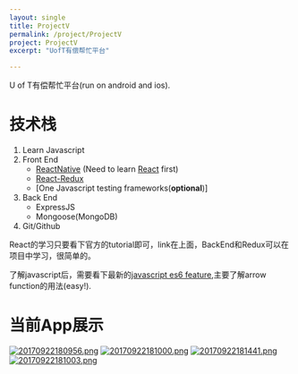 ```yaml
---
layout: single
title: ProjectV
permalink: /project/ProjectV
project: ProjectV
excerpt: "UofT有偿帮忙平台"

---
```


U of T有偿帮忙平台(run on android and ios).

# 技术栈
1. Learn Javascript
2. Front End
    - [ReactNative](https://facebook.github.io/react-native/docs/tutorial.html) 
    (Need to learn [React](https://facebook.github.io/react/tutorial/tutorial.html) first)
    - [React-Redux](http://redux.js.org/docs/basics/)
    - [One Javascript testing frameworks(**optional**)]
3. Back End
    - ExpressJS
    - Mongoose(MongoDB)
4. Git/Github

React的学习只要看下官方的tutorial即可，link在上面，BackEnd和Redux可以在项目中学习，很简单的。

了解javascript后，需要看下最新的[javascript es6 feature](https://github.com/lukehoban/es6features),主要了解arrow function的用法(easy!).

# 当前App展示
[![20170922180956.png](https://s26.postimg.org/xelkwlseh/20170922180956.png)](https://postimg.org/image/d7854aux1/)
[![20170922181000.png](https://s26.postimg.org/4b6jruj2h/20170922181000.png)](https://postimg.org/image/4b6jruj2d/)
[![20170922181441.png](https://s26.postimg.org/ud8krvjex/20170922181441.png)](https://postimg.org/image/ymdau1mo5/)
[![20170922181003.png](https://s26.postimg.org/d6bzg3x8p/20170922181003.png)](https://postimg.org/image/gpxx5wzyd/)

